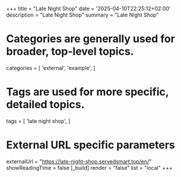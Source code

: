 +++
title = "Late Night Shop"
date = '2025-04-10T22:25:12+02:00'
description = "Late Night Shop"
summary = "Late Night Shop"
# Categories are generally used for broader, top-level topics.
categories = [
 'external',
 'example',
]
# Tags are used for more specific, detailed topics.
tags = [
 'late night shop',
]
# External URL specific parameters
externalUrl = "https://late-night-shop.servedsmart.top/en/"
showReadingTime = false
[_build]
render = "false"
list = "local"
+++
